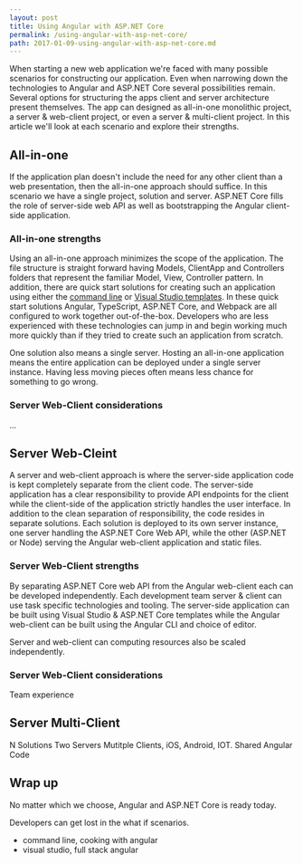 ```yaml
---
layout: post
title: Using Angular with ASP.NET Core
permalink: /using-angular-with-asp-net-core/
path: 2017-01-09-using-angular-with-asp-net-core.md
---
```


When starting a new web application we're faced with many possible scenarios for constructing our application. Even when narrowing down the technologies to Angular and ASP.NET Core several possibilities remain. Several options for structuring the apps client and server architecture present themselves. The app can designed as all-in-one monolithic project, a server & web-client project, or even a server & multi-client project. In this article we'll look at each scenario and explore their strengths.

## All-in-one

If the application plan doesn't include the need for any other client than a web presentation, then the all-in-one approach should suffice. In this scenario we have a single project, solution and server. ASP.NET Core fills the role of server-side web API as well as bootstrapping the Angular client-side application.

### All-in-one strengths

Using an all-in-one approach minimizes the scope of the application. The file structure is straight forward having Models, ClientApp and Controllers folders that represent the familiar Model, View, Controller pattern. In addition, there are quick start solutions for creating such an application using either the [command line](http://www.telerik.com/blogs/cooking-with-aspnet-core-and-angular-2) or [Visual Studio templates](http://developer.telerik.com/products/kendo-ui/single-project-full-stack-angular/). In these quick start solutions Angular, TypeScript, ASP.NET Core, and Webpack are all configured to work together out-of-the-box. Developers who are less experienced with these technologies can jump in and begin working much more quickly than if they tried to create such an application from scratch.

One solution also means a single server. Hosting an all-in-one application means the entire application can be deployed under a single server instance. Having less moving pieces often means less chance for something to go wrong.

### Server Web-Client considerations

...

## Server Web-Cleint

A server and web-client approach is where the server-side application code is kept completely separate from the client code. The server-side application has a clear responsibility to provide API endpoints for the client while the client-side of the application strictly handles the user interface. In addition to the clean separation of responsibility, the code resides in separate solutions. Each solution is deployed to its own server instance, one server handling the ASP.NET Core Web API, while the other (ASP.NET or Node) serving the Angular web-client application and static files.

### Server Web-Client strengths

By separating ASP.NET Core web API from the Angular web-client each can be developed independently. Each development team server & client can use task specific technologies and tooling. The server-side application can be built using Visual Studio & ASP.NET Core templates while the Angular web-client can be built using the Angular CLI and choice of editor.

Server and web-client can computing resources also be scaled independently.

### Server Web-Client considerations

Team experience

## Server Multi-Client

N Solutions
Two Servers
Mutitple Clients, iOS, Android, IOT.
Shared Angular Code

## Wrap up

No matter which we choose, Angular and ASP.NET Core is ready today.

Developers can get lost in the what if scenarios.

- command line, cooking with angular
- visual studio, full stack angular